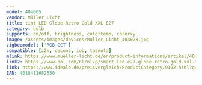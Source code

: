 ```yaml
---
model: 404065
vendor: Müller Licht 
title: tint LED Globe Retro Gold XXL E27
category: bulb
supports: on/off, brightness, colortemp, colorxy
image: /assets/images/devices/Muller_Licht_404028.jpg
zigbeemodel: ['RGB-CCT']
compatible: [z2m, deconz, iob, tasmota]
mlink: https://www.mueller-licht.de/en/product-informations/artikel/404065/
link2: https://www.bol.com/nl/nl/p/smart-led-e27-globe-retro-gold-xxl-tint/9300000118217368/
link: https://www.idealo.de/preisvergleich/ProductCategory/9192.html?q=4018412682550
EAN: 4018412682550
---
```



